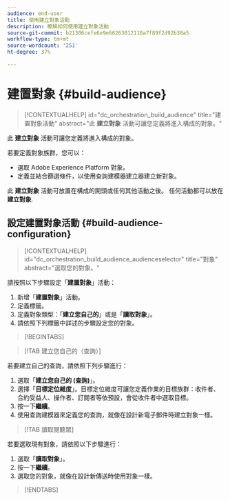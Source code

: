 ```yaml
---
audience: end-user
title: 使用建立對象活動
description: 瞭解如何使用建立對象活動
source-git-commit: b21306cefe6e9e66263012110a7f89f2d92b38a5
workflow-type: tm+mt
source-wordcount: '251'
ht-degree: 37%

---
```



# 建置對象 {#build-audience}

>[!CONTEXTUALHELP]
>id="dc_orchestration_build_audience"
>title="建置對象活動"
>abstract="此 **建立對象** 活動可讓您定義將進入構成的對象。"

此 **建立對象** 活動可讓您定義將進入構成的對象。

若要定義對象族群，您可以：

<!--* Select an existing audience, created as a list in the client console.-->
* 選取 Adobe Experience Platform 對象。
* 定義並結合篩選條件，以使用查詢建模器建立器建立新對象。

此 **建立對象** 活動可放置在構成的開頭或任何其他活動之後。 任何活動都可以放在 **建立對象**.

## 設定建置對象活動 {#build-audience-configuration}

>[!CONTEXTUALHELP]
>id="dc_orchestration_build_audience_audienceselector"
>title="對象"
>abstract="選取您的對象。"

請按照以下步驟設定「**建置對象**」活動：

1. 新增「**建置對象**」活動。
1. 定義標籤。
1. 定義對象類型：「**建立您自己的**」或是「**讀取對象**」。
1. 請依照下列標籤中詳述的步驟設定您的對象。

>[!BEGINTABS]

>[!TAB 建立您自己的（查詢）]

若要建立自己的查詢，請依照下列步驟進行：

1. 選取「**建立您自己的 (查詢)**」。
1. 選擇「**目標定位維度**」。目標定位維度可讓您定義作業的目標族群：收件者、合約受益人、操作者、訂閱者等依預設，會從收件者中選取目標。<!-- [Learn more about targeting dimensions](../../audience/about-recipients.md#targeting-dimensions)-->
1. 按一下&#x200B;**繼續**。
1. 使用查詢建模器來定義您的查詢，就像在設計新電子郵件時建立對象一樣。 <!--[Learn how to work with the query modeler](../../query/query-modeler-overview.md)-->

>[!TAB 讀取閱聽眾]

若要選取現有對象，請依照以下步驟進行：

1. 選取「**讀取對象**」。
1. 按一下&#x200B;**繼續**。
1. 選取您的對象，就像在設計新傳送時使用對象一樣。 <!--Refer to this [section](../../audience/add-audience.md).-->

>[!ENDTABS]

<!--
## Examples{#build-audience-examples}

Here is an example of a workflow with two **Build audience** activities. The first one targets the poker players audience, followed by an email delivery. The second one targets the VIP clients audience, followed by an SMS delivery.

![](../assets/workflow-audience-example.png)
-->
